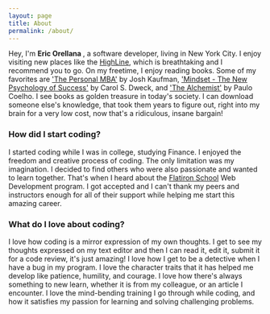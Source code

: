 ```yaml
---
layout: page
title: About
permalink: /about/
---
```


Hey, I'm <strong> Eric Orellana </strong>, a software developer, living in New York City. I enjoy visiting new places like the [HighLine](http://www.thehighline.org/about), which is breathtaking and I recommend you to go. On my freetime, I enjoy reading books. Some of my favorites are ['The Personal MBA'](http://www.amazon.com/The-Personal-MBA-Master-Business/dp/1591845572) by Josh Kaufman, ['Mindset - The New Psychology of Success'](http://www.amazon.com/Mindset-The-New-Psychology-Success/dp/0345472322) by Carol S. Dweck, and ['The Alchemist'](http://www.amazon.com/The-Alchemist-Paulo-Coelho/dp/0061122416) by Paulo Coelho. I see books as golden treasure in today's society. I can download someone else's knowledge, that took them years to figure out, right into my brain for a very low cost, now that's a ridiculous, insane bargain!

### How did I start coding?
I started coding while I was in college, studying Finance. I enjoyed the freedom and creative process of coding. The only limitation was my imagination. I decided to find others who were also passionate and wanted to learn together. That's when I heard about the [Flatiron School](http://flatironschool.com/) Web Development program. I got accepted and I can't thank my peers and instructors enough for all of their support while helping me start this amazing career.

### What do I love about coding?
I love how coding is a mirror expression of my own thoughts. I get to see my thoughts expressed on my text editor and then I can read it, edit it, submit it for a code review, it's just amazing! I love how I get to be a detective when I have a bug in my program. I love the character traits that it has helped me develop like patience, humility, and courage. I love how there's always something to new learn, whether it is from my colleague, or an article I encounter. I love the mind-bending training I go through while coding, and how it satisfies my passion for learning and solving challenging problems.
